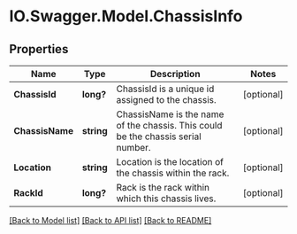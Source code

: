 # IO.Swagger.Model.ChassisInfo
## Properties

Name | Type | Description | Notes
------------ | ------------- | ------------- | -------------
**ChassisId** | **long?** | ChassisId is a unique id assigned to the chassis. | [optional] 
**ChassisName** | **string** | ChassisName is the name of the chassis. This could be the chassis serial number. | [optional] 
**Location** | **string** | Location is the location of the chassis within the rack. | [optional] 
**RackId** | **long?** | Rack is the rack within which this chassis lives. | [optional] 

[[Back to Model list]](../README.md#documentation-for-models) [[Back to API list]](../README.md#documentation-for-api-endpoints) [[Back to README]](../README.md)

